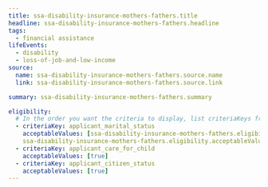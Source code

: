 ```yaml
---
title: ssa-disability-insurance-mothers-fathers.title
headline: ssa-disability-insurance-mothers-fathers.headline
tags:
  - financial assistance
lifeEvents:
  - disability
  - loss-of-job-and-low-income
source:
  name: ssa-disability-insurance-mothers-fathers.source.name
  link: ssa-disability-insurance-mothers-fathers.source.link

summary: ssa-disability-insurance-mothers-fathers.summary

eligibility:
  # In the order you want the criteria to display, list criteriaKeys from the csv here, each followed by a comma-separated list of which values indicate eligibility for that criteria. Wrap individual values in quotes if they have inner commas.
  - criteriaKey: applicant_marital_status
    acceptableValues: [ssa-disability-insurance-mothers-fathers.eligibility.acceptableValues, 
    ssa-disability-insurance-mothers-fathers.eligibility.acceptableValues1]
  - criteriaKey: applicant_care_for_child
    acceptableValues: [true]
  - criteriaKey: applicant_citizen_status
    acceptableValues: [true]
---
```

